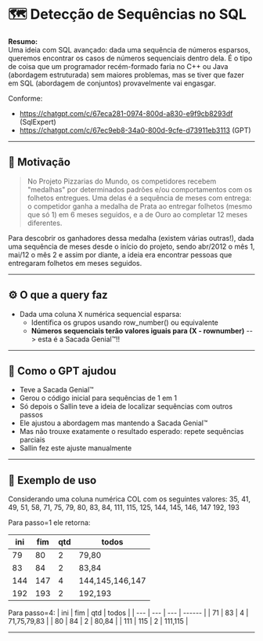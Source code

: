 

# 🗺️ Detecção de Sequências no SQL

**Resumo:**  
Uma ideia com SQL avançado: dada uma sequência de números esparsos, queremos encontrar os casos de números sequenciais dentro dela. É o tipo de coisa que um programador recém-formado faria no C++ ou Java (abordagem estruturada) sem maiores problemas, mas se tiver que fazer em SQL (abordagem de conjuntos) provavelmente vai engasgar.

Conforme:
- https://chatgpt.com/c/67eca281-0974-800d-a830-e9f9cb8293df (SqlExpert)
- https://chatgpt.com/c/67ec9eb8-34a0-800d-9cfe-d73911eb3113 (GPT)

---

## 🧠 Motivação

> No Projeto Pizzarias do Mundo, os competidores recebem "medalhas" por determinados padrões e/ou comportamentos com os folhetos entregues. Uma delas é a sequência de meses com entrega: o competidor ganha a medalha de Prata ao entregar folhetos (mesmo que só 1) em 6 meses seguidos, e a de Ouro ao completar 12 meses diferentes.

Para descobrir os ganhadores dessa medalha (existem várias outras!), dada uma sequência de meses desde o início do projeto, sendo abr/2012 o mês 1, mai/12 o mês 2 e assim por diante, a ideia era encontrar pessoas que entregaram folhetos em meses seguidos.

---

## ⚙️ O que a query faz

- Dada uma coluna X numérica sequencial esparsa:
	- Identifica os grupos usando row_number() ou equivalente
	- **Números sequenciais terão valores iguais para (X - rownumber)** --> esta é a Sacada Genial™!!

---

## 🤖 Como o GPT ajudou

- Teve a Sacada Genial™
- Gerou o código inicial para sequências de 1 em 1
- Só depois o Sallin teve a ideia de localizar sequências com outros passos
- Ele ajustou a abordagem mas mantendo a Sacada Genial™
- Mas não trouxe exatamente o resultado esperado: repete sequências parciais
- Sallin fez este ajuste manualmente


---

## 🧪 Exemplo de uso

Considerando uma coluna numérica COL com os seguintes valores:
35, 41, 49, 51, 58, 71, 75, 79, 80, 83, 84, 111, 115, 125, 144, 145, 146, 147 192, 193

Para passo=1 ele retorna:

| ini | fim | qtd | todos |
| --- | --- | --- | ------ |
| 79 | 80 | 2 | 79,80 |
| 83 | 84 | 2 | 83,84 |
| 144 | 147 | 4 | 144,145,146,147 |
| 192 | 193 | 2 | 192,193 |


Para passo=4:
| ini | fim | qtd | todos |
| --- | --- | --- | ------ |
| 71 | 83 | 4 | 71,75,79,83 |
| 80 | 84 | 2 | 80,84 |
| 111 | 115 | 2 | 111,115 |


---
